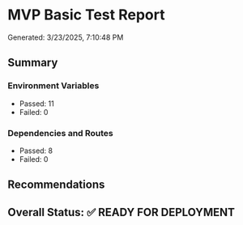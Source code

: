 # MVP Basic Test Report

Generated: 3/23/2025, 7:10:48 PM

## Summary

### Environment Variables
- Passed: 11
- Failed: 0

### Dependencies and Routes
- Passed: 8
- Failed: 0

## Recommendations


## Overall Status: ✅ READY FOR DEPLOYMENT

